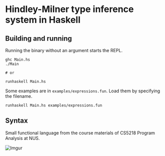 # Hindley-Milner type inference system in Haskell

## Building and running

Running the binary without an argument starts the REPL.

```
ghc Main.hs 
./Main

# or

runhaskell Main.hs
```

Some examples are in `examples/expressions.fun`. Load them by specifying the filename.

```
runhaskell Main.hs examples/expressions.fun
```

## Syntax 

Small functional language from the course materials of CS5218 Program Analysis at NUS.

![Imgur](http://i.imgur.com/gXRmhTe.png?1)
